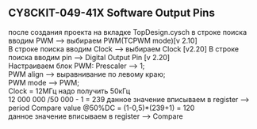 
## CY8CKIT-049-41X Software Output Pins  
 
после создания проекта на вкладке  TopDesign.cysch в строке поиска вводим PWM --> выбираем PWM(TCPWM mode)[v 2.10]  
В строке поиска вводим Clock --> выбираем  Clock [v2.20] 
В строке поиска вводим pin --> Digital Output Pin [v 2.20]  
Настраиваем блок PWM:
Prescaler --> 1;  
PWM align --> выравнивание по левому краю;  
PWM mode --> PWM;  
Clock = 12МГц надо получить 50кГц  
12 000 000 /50 000 - 1 = 239 данное значение вписываем в register --> period 
Compare value @50%DC = (1-0,5)*(239+1) = 120   
данное значение вписываем в register --> Compare  
 